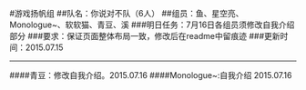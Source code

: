 #游戏扬帆组
##队名：你说对不队（6人）
##组员：鱼、星空亮、Monologue~、软软猫、青豆、溪
###明日任务：7月16日各组员须修改自我介绍部分
###要求：保证页面整体布局一致，修改后在readme中留痕迹
###更新时间：2015.07.15
***
####青豆：修改自我介绍。2015.07.16
####Monologue~:自我介绍 2015.07.16
